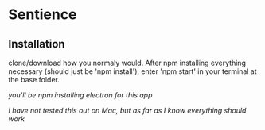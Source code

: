 # Sentience

## Installation

clone/download how you normaly would. After npm installing everything necessary (should just be 'npm install'), enter 'npm start' in your terminal at the base folder.

*you'll be npm installing electron for this app*

*I have not tested this out on Mac, but as far as I know everything should work*
